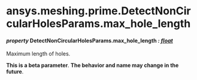 # ansys.meshing.prime.DetectNonCircularHolesParams.max_hole_length



#### *property* DetectNonCircularHolesParams.max_hole_length *: [float](https://docs.python.org/3.11/library/functions.html#float)*

Maximum length of holes.

**This is a beta parameter**. **The behavior and name may change in the future**.

<!-- !! processed by numpydoc !! -->
